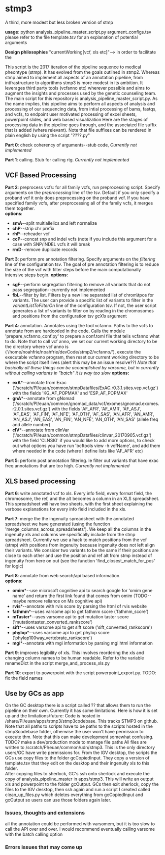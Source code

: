 # stmp3
A third, more modest but less broken version of stmp

**usage**: python analysis_pipeline_master_script.py argument_configs.tsv 
please refer to the file template.tsv for an explanation of potential arguments

**Design philosophies**
"currentWorking[vcf, xls etc]"--> in order to facilitate the 

This script is the 2017 iteration of the pipeline sequence to medical pheontype (stmp).  It has evolved from the goals outlined in stmp2. Whereas stmp aimed to implement all aspects of an annotation pipeline, from intfrastructure to algorithms stmp3 is more modest in its ambition.  It leverages third party tools (vcfanno etc) wherever possible and aims to augment the insights and processes used by the genetic counseling team.
The main script for this repository is analysis_pipeline_master_script.py.  As the name implies, this pipeline aims to perform all aspects of analysis and processing of our sequencing data, from intial processing of bams, fastqs, and vcfs, to endpoint user motivated processing of excel sheets, powerpoint slides, and web based visualization
Here are the stages of processing data in the pipeline goes through, and the associated file suffix that is added (where relevant).  Note that file suffixes can be rendered in plain english by using the script "????.py"

**Part 0**: check coherency of arguments--stub code, *Currently not implemented*

**Part 1**: calling.  Stub for calling rtg.  *Currently not implemented*

## VCF Based Processing

**Part 2**: preprocess vcfs: for all family vcfs, run preprocessing script.  Specify arguments on the *preprocessing* line of the tsv.  Default if you only specify a proband vcf it only does preprocessing on the proband vcf.  If you have specified family vcfs, after preprocessing all of the family vcfs, it merges them together.  
**options:**
  * **smA**--split multiallelics and left normalize
  * **chP**--strip chr prefix
  * **rhP**--reheader vcf
  * **ccP**--concat snp and indel vcfs (note if you include this argument for a case with SNP/INDEL vcfs it will break
  * **rmD**--remove duplicate records

**Part 3**: perform pre annotation filtering. Specify arguments on the *filtering* line of the configuration tsv. The goal of pre annotation filtering is to reduce the size of the vcf with filter steps before the main computationally intensive steps begin. 
**options:**
 * **sgF**--perform segregation filtering to remove all variants that do not pass segregation--currently not implemented
 * **fbL**--filter by list.  Filters by a new line separated list of chrom\tpos for variants.  The user can provide a specific list of variants to filter in the *variantListToFilterOn* line of the configuration tsv. If not, the user script generates a list of variants to filter on by reading in the chromosomes and positions from the configuration tsv *gcXls* argument

**Part 4**: annotation.  Annotates using the tool vcfanno.  Paths to the vcfs to annotate from are hardcoded in the code.  Calls the module 'prepare_vcfanno_conf.py' to prepare a conf.toml file that tells vcfanno what to do.  Note that to call vcf anno, we set our current working directory to be the directory where vcf anno is ('/home/noahfrie/noahfrie/devCode/stmp2/vcfanno/'), execute the executable vcfanno program, then reset our current working directory to be where the script itself lives (alert this may be an issue resolve??)
*Note that basically all these things can be accomplished by varsome, but in currently without calling variants in "batch" it is way too slow*
**options:**
 * **exA***--annotate from Exac ('/scratch/PI/euan/common/stmpDatafiles/ExAC.r0.3.1.sites.vep.vcf.gz') with the fields 'KG_AF_POPMAX' and 'ESP_AF_POPMAX'
 * **gnA***--annotate from gNomad ('/scratch/PI/euan/common/gnomad_data/vcf/exomes/gnomad.exomes.r2.0.1.sites.vcf.gz') with the fields 'AF_AFR', 'AF_AMR', 'AF_ASJ', 'AF_EAS', 'AF_FIN', 'AF_NFE', 'AF_OTH', 'AF_SAS', 'AN_AFR', 'AN_AMR', 'AN_ASJ', 'AN_EAS', 'AN_FIN', 'AN_NFE', 'AN_OTH', 'AN_SAS' (allele freq and allele number)
 * **clV***--annotate from clinVar ('/scratch/PI/euan/common/stmpDatafiles/clinvar_20170905.vcf.gz') with the field 'CLNSIG'
 if you would like to add more options, to check out what options you have run 'bcftools view -h vcfName', and add them where needed in the code (where I define lists like 'AF_AFR' etc)
 
 **Part 5**: perform post annotation filtering.  Ie filter out variants that have exac freq annotations that are too high.  *Currently not implemented*
 
 ## XLS based processing
 
 **Part 6**: write annotated vcf to xls. Every info field, every format field, the chromosome, the ref, and the alt becomes a column in an XLS spreadsheet. This spreadsheet will have two sheets, with the first sheet explaining the verbose explanations for every info field included in the xls.
 
 **Part 7**: merge the the ingenuity spreadsheet with the annotated spreadsheet we have generated (using the function 'merge_columns_across_spreadsheets'). We keep all the columns in the ingenuity xls and columns we specifically include from the stmp spreadsheet. Currently we use a hack to match positions from the vcf (stmp) with positions from ingenuity because ingenuity does not left align their variants.  We consider two variants to be the same if their positions are close to each other and use the position and ref alt from stmp instead of ingenuity from here on out (see the function 'find_closest_match_for_pos' for logic) 
 
 **Part 8**: annotate from web search/api based information.  
**options:**
 * **omim***--use microsoft cognitive api to search google for 'omim gene name' and return the first link found that comes from omim (TODO--maybe remove reliance on Ms cognitive api) 
 * **rvis***--annotate with rvis score by parsing the html of rvis website
 * **fathmm***--uses varsome api to get fathmm score ('fathmm_score')
 * **mTaster***--uses varsome api to get mutation taster score ('mutationtaster_converted_rankscore')
 * **sift***--uses varsome api to get sift score ('sift_converted_rankscore')
 * **phylop***--uses varsome api to get phylop score ('phylop100way_vertebrate_rankscore')
 * **mgi***--annotate with mgi information by parsing mgi html information
 
 **Part 9**: improves legibility of xls.  This involves reordering the xls and changing column names to be human readable.  Refer to the variable renameDict in the script merge_and_process_xls.py
 
 **Part 10**: export to powerpoint with the script powerpoint_export.py.  TODO: fix the field names

## Use by GCs as app
On the GC desktop there is a script called ?? that allows them to run the pipeline on their own.  Currently it has some limitations.  Here is how it is set up and the limitations/future:
Code is hosted in /share/PI/euan/apps/stmp3/stmp3codebase.  This tracks STMP3 on github.  Note that all paths to scripts have to be paths to the scripts hosted in the stmp3codebase folder, otherwise the user won't have permission to execute thm.  Note that this can make development somewhat confusing.  TODO? make a dev/production mode to manage file paths
All files are written to /scratch/PI/euan/common/udn/stmp3.  This is the only directory users/GC have write permissions for.  From the IGV desktop, the scripts the GCs use copy files to the folder gcCopiedInput.  They copy a version of template.tsv that they edit on the desktop and their ingenuity xls to this folder.  
After copying files to sherlock, GC's ssh onto sherlock and execute the copy of analysis_pipeline_master in apps/stmp3.  This will write an output xls and powerpoint to the folder gcOutput.  GCs then exit sherlock, copy the files to the IGV desktop, then ssh again and run a script I created called clean_up_files.py which deletes everything from gcCopiedInput and gcOutput so users can use those folders again later.


### Issues, thoughts and extensions
all the annotation could be performed with varsomem, but it is too slow to call the API over and over. I would recommend eventually calling varsome with the batch calling option

### Errors issues that may come up

